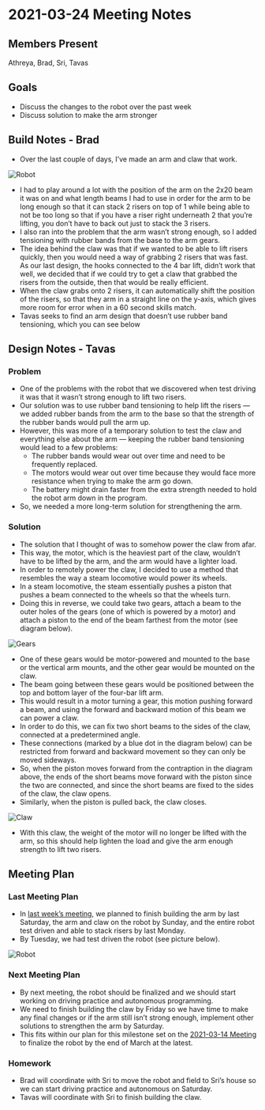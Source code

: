 # 2021-03-24 Meeting Notes

## Members Present
Athreya, Brad, Sri, Tavas

## Goals
- Discuss the changes to the robot over the past week
- Discuss solution to make the arm stronger

## Build Notes - Brad

- Over the last couple of days, I’ve made an arm and claw that work. 

![Robot](../img/2021-03-24-arm.png)

- I had to play around a lot with the position of the arm on the 2x20 beam it was on and what length beams I had to use in order for the arm to be long enough so that it can stack 2 risers on top of 1 while being able to not be too long so that if you have a riser right underneath 2 that you’re lifting, you don’t have to back out just to stack the 3 risers.
- I also ran into the problem that the arm wasn’t strong enough, so I added tensioning with rubber bands from the base to the arm gears.
- The idea behind the claw was that if we wanted to be able to lift risers quickly, then you would need a way of grabbing 2 risers that was fast. As our last design, the hooks connected to the 4 bar lift, didn’t work that well, we decided that if we could try to get a claw that grabbed the risers from the outside, then that would be really efficient. 
- When the claw grabs onto 2 risers, it can automatically shift the position of the risers, so that they arm in a straight line on the y-axis, which gives more room for error when in a 60 second skills match.
- Tavas seeks to find an arm design that doesn’t use rubber band tensioning, which you can see below

## Design Notes - Tavas

### Problem

- One of the problems with the robot that we discovered when test driving it was that it wasn’t strong enough to lift two risers.
- Our solution was to use rubber band tensioning to help lift the risers — we added rubber bands from the arm to the base so that the strength of the rubber bands would pull the arm up.
- However, this was more of a temporary solution to test the claw and everything else about the arm — keeping the rubber band tensioning would lead to a few problems:
	- The rubber bands would wear out over time and need to be frequently replaced.
	- The motors would wear out over time because they would face more resistance when trying to make the arm go down.
	- The battery might drain faster from the extra strength needed to hold the robot arm down in the program.
- So, we needed a more long-term solution for strengthening the arm.

### Solution

- The solution that I thought of was to somehow power the claw from afar.
- This way, the motor, which is the heaviest part of the claw, wouldn’t have to be lifted by the arm, and the arm would have a lighter load.
- In order to remotely power the claw, I decided to use a method that resembles the way a steam locomotive would power its wheels.
- In a steam locomotive, the steam essentially pushes a piston that pushes a beam connected to the wheels so that the wheels turn.
- Doing this in reverse, we could take two gears, attach a beam to the outer holes of the gears (one of which is powered by a motor) and attach a piston to the end of the beam farthest from the motor (see diagram below).

![Gears](../img/2021-03-24-gears.png)

- One of these gears would be motor-powered and mounted to the base or the vertical arm mounts, and the other gear would be mounted on the claw.
- The beam going between these gears would be positioned between the top and bottom layer of the four-bar lift arm. 
- This would result in a motor turning a gear, this motion pushing forward a beam, and using the forward and backward motion of this beam we can power a claw. 
- In order to do this, we can fix two short beams to the sides of the claw, connected at a predetermined angle.
- These connections (marked by a blue dot in the diagram below) can be restricted from forward and backward movement so they can only be moved sideways.
- So, when the piston moves forward from the contraption in the diagram above, the ends of the short beams move forward with the piston since the two are connected, and since the short beams are fixed to the sides of the claw, the claw opens. 
- Similarly, when the piston is pulled back, the claw closes.

![Claw](../img/2021-03-24-claw.png)

- With this claw, the weight of the motor will no longer be lifted with the arm, so this should help lighten the load and give the arm enough strength to lift two risers.

## Meeting Plan

### Last Meeting Plan

- In [last week’s meeting](2021-03-20%20Meeting%20Notes.md), we planned to finish building the arm by last Saturday, the arm and claw on the robot by Sunday, and the entire robot test driven and able to stack risers by last Monday.
- By Tuesday, we had test driven the robot (see picture below).

![Robot](../img/2021-03-24-robot.png)


### Next Meeting Plan

- By next meeting, the robot should be finalized and we should start working on driving practice and autonomous programming.
- We need to finish building the claw by Friday so we have time to make any final changes or if the arm still isn’t strong enough, implement other solutions to strengthen the arm by Saturday.
- This fits within our plan for this milestone set on the [2021-03-14 Meeting](2021-03-14%20Meeting%20Notes.md) to finalize the robot by the end of March at the latest.

### Homework

- Brad will coordinate with Sri to move the robot and field to Sri’s house so we can start driving practice and autonomous on Saturday.
- Tavas will coordinate with Sri to finish building the claw.
